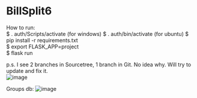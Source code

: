 # BillSplit6  
  
How to run:  
$ . auth/Scripts/activate  (for windows)
$ . auth/bin/activate (for ubuntu)
$ pip install -r requirements.txt  
$ export FLASK_APP=project  
$ flask run  
  
p.s. I see 2 branches in Sourcetree, 1 branch in Git. No idea why. Will try to update and fix it.  
![image](https://user-images.githubusercontent.com/26854208/214225750-8464f686-23da-49c9-8c99-bcf8d784fc8c.png)

Groups db:
![image](https://user-images.githubusercontent.com/26854208/214593770-70658fdc-b890-494d-bac0-e2dada14836a.png)

